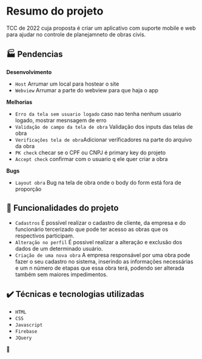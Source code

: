# Resumo do projeto
TCC de 2022 cuja proposta é criar um aplicativo com suporte mobile e web para ajudar no controle de planejamneto de obras civis.

## :factory: Pendencias
**Desenvolvimento**
- `Host` Arrumar um local para hostear o site
- `Webview` Arrumar a parte do webview para que haja o app

**Melhorias**
- `Erro da tela sem usuario logado` caso nao tenha nenhum usuario logado, mostrar mesnsagem de erro
- `Validação de campo da tela de obra` Validação dos inputs das telas de obra
- `Verificações tela de obra`Adicionar verificadores na parte do arquivo da obra
- `PK check` checar se o CPF ou CNPJ é primary key do projeto
- `Accept check` confirmar com o usuario q ele quer criar a obra

**Bugs**
- `Layout obra` Bug na tela de obra onde o body do form está fora de proporção

## 🔨 Funcionalidades do projeto

- `Cadastros` É possível realizar o cadastro de cliente, da empresa e do funcionário tercerizado que pode ter acesso as obras que os respectivos participam.
- `Alteração no perfil` É possivel realizar a alteração e exclusão dos dados de um determinado usuário.
- `Criação de uma nova obra` A empresa responsável por uma obra pode fazer o seu cadastro no sistema, inserindo as informações necessárias e um n número de etapas que essa obra terá, podendo ser alterada também sem maiores impedimentos.

## ✔️ Técnicas e tecnologias utilizadas

- ``HTML``
- ``CSS``
- ``Javascript``
- ``Firebase``
- ``JQuery``

:hamster:

